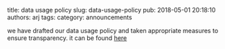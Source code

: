 title: data usage policy
slug: data-usage-policy
pub: 2018-05-01 20:18:10
authors: arj
tags: 
category: announcements

we have drafted our data usage policy and taken appropriate measures to ensure transparency. it can be found [here](https://www.pythonmembers.club/data-protection-policy/)

 
